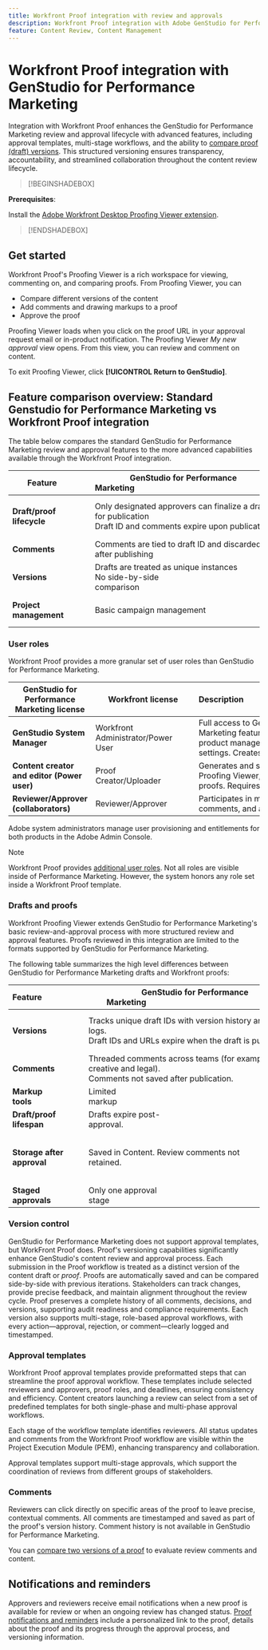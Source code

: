 ```yaml
---
title: Workfront Proof integration with review and approvals
description: Workfront Proof integration with Adobe GenStudio for Performance Marketing.
feature: Content Review, Content Management
---
```

# Workfront Proof integration with GenStudio for Performance Marketing

Integration with Workfront Proof enhances the GenStudio for Performance Marketing review and approval lifecycle with advanced features, including approval templates, multi-stage workflows, and the ability to [compare proof (draft) versions](https://experienceleague.adobe.com/en/docs/workfront/using/workfront-proof/work-with-proofs-in-wf-proof/review-proofs-web-proofing-viewer/compare-proofs#comparing-proof-versions). This structured versioning ensures transparency, accountability, and streamlined collaboration throughout the content review lifecycle.

>[!BEGINSHADEBOX]

**Prerequisites**:

Install the [Adobe Workfront Desktop Proofing Viewer extension](https://experienceleague.adobe.com/en/docs/workfront/using/review-and-approve-work/proofing/review-proofs-in-workfront/review-a-proof/review-proof-in-web-viewer-extension.html).

>[!ENDSHADEBOX]

## Get started

Workfront Proof's Proofing Viewer is a rich workspace for viewing, commenting on, and comparing proofs. From Proofing Viewer, you can 

* Compare different versions of the content
* Add comments and drawing markups to a proof
* Approve the proof

Proofing Viewer loads when you click on the proof URL in your approval request email or in-product notification. The Proofing Viewer _My new approval_ view opens. From this view, you can review and comment on content.

To exit Proofing Viewer, click **[!UICONTROL Return to GenStudio]**.

## Feature comparison overview: Standard Genstudio for Performance Marketing vs Workfront Proof integration

The table below compares the standard GenStudio for Performance Marketing review and approval features to the more advanced capabilities available through the Workfront Proof integration.

| Feature        | GenStudio for Performance Marketing                                                                 | Workfront Proof                                                                 |
|-------------------------------|------------------------------------------------------------------------------------------------------|----------------------------------------------------------------------------------|
| **Draft/proof lifecycle**        | Only designated approvers can finalize a draft for publication<br>Draft ID and comments expire upon publication | Multi-stage, role-based approval chains with timestamped, persistent logs<br> All versions and comments are retained indefinitely                                              |
| **Comments**                | Comments are tied to draft ID and discarded after publishing                                           | Persistent comments and annotations are retained for audit and compliance           |
| **Versions**           | Drafts are treated as unique instances<br>No side-by-side comparison                                       | Full version control with side-by-side and overlay comparison tools             |
| **Project management**    | Basic campaign management  | Full campaign lifecycle management, including customization, templates, reporting, and detailed audits |

### User roles

Workfront Proof provides a more granular set of user roles than GenStudio for Performance Marketing. 

| GenStudio for Performance Marketing license | Workfront license | Description                                                                 |
|-----------------------------|----------------------------------|-----------------------------------------------------------------------------|
| **GenStudio System Manager**   | Workfront Administrator/Power User | Full access to Genstudio Performance Marketing features such as brand, persona, and product management. Manages workflows and settings. Creates approval templates |
| **Content creator and editor (Power user)**       | Proof Creator/Uploader       | Generates and submits content drafts. In Proofing Viewer, uploads assets and initiates proofs. Requires a Workfront Proof license.|
| **Reviewer/Approver (collaborators)**        | Reviewer/Approver            | Participates in multi-stage reviews, adds comments, and approves or rejects content. |

Adobe system administrators manage user provisioning and entitlements for both products in the Adobe Admin Console.

>[!NOTE]
>
> Workfront Proof provides [additional user roles](https://experienceleague.adobe.com/en/docs/workfront/using/review-and-approve-work/proofing/proofing-overview/proof-roles.html). Not all roles are visible inside of Performance Marketing. However, the system honors any role set inside a Workfront Proof template.

### Drafts and proofs

Workfront Proofing Viewer extends GenStudio for Performance Marketing's basic review-and-approval process with more structured review and approval features. Proofs reviewed in this integration are limited to the formats supported by GenStudio for Performance Marketing.

The following table summarizes the high level differences between GenStudio for Performance Marketing drafts and Workfront proofs: 

| Feature                   | GenStudio for Performance Marketing                                                                 | Workfront Proof                                               |
|---------------------------|------------------------------------------------------------------------------------------------------|----------------------------------------------------------------|
| **Versions**            | Tracks unique draft IDs with version history and status logs.<br>Draft IDs and URLs expire when the draft is published. | Robust version control with side-by-side comparisons.<br>Versions persist after publication.           |
| **Comments**            | Threaded comments across teams (for example, creative and legal).<br>Comments not saved after publication.     | Real-time, threaded comments with tagging and alerts.           |
| **Markup tools**          | Limited markup                                                                                       | Rich markup tools (highlight, draw, pin, and strikeout)        |
| **Draft/proof lifespan** | Drafts expire post-approval.                                                                      | Proofs are versioned with audit trails and history.             |
| **Storage after approval**| Saved in Content. Review comments not retained.                                                   | Stored inside Workfront with ability to store in any external repositories setup through Workfront including AEM, if integrated.               |
| **Staged approvals**      | Only one approval stage                                                                              | Multiple approval stages                                       |

### Version control

GenStudio for Performance Marketing does not support approval templates, but WorkFront Proof does. Proof's versioning capabilities significantly enhance GenStudio's content review and approval process. Each submission in the Proof workflow is treated as a distinct version of the content draft or _proof_. Proofs are automatically saved and can be compared side-by-side with previous iterations. Stakeholders can track changes, provide precise feedback, and maintain alignment throughout the review cycle. Proof preserves a complete history of all comments, decisions, and versions, supporting audit readiness and compliance requirements. Each version also supports multi-stage, role-based approval workflows, with every action—approval, rejection, or comment—clearly logged and timestamped.

### Approval templates

Workfront Proof approval templates provide preformatted steps that can streamline the proof approval workflow. These templates include selected reviewers and approvers, proof roles, and deadlines, ensuring consistency and efficiency. Content creators launching a review can select from a set of predefined templates for both single-phase and multi-phase approval workflows. 

Each stage of the workflow template identifies reviewers. All status updates and comments from the Workfront Proof workflow are visible within the Project Execution Module (PEM), enhancing transparency and collaboration.

Approval templates support multi-stage approvals, which support the coordination of reviews from different groups of stakeholders.

### Comments

Reviewers can click directly on specific areas of the proof to leave precise, contextual comments. All comments are timestamped and saved as part of the proof's version history. Comment history is not available in GenStudio for Performance Marketing.

You can [compare two versions of a proof](https://experienceleague.adobe.com/en/docs/workfront/using/workfront-proof/work-with-proofs-in-wf-proof/review-proofs-web-proofing-viewer/compare-proofs#comparing-proof-versions) to evaluate review comments and content.

## Notifications and reminders

Approvers and reviewers receive email notifications when a new proof is available for review or when an ongoing review has changed status. [Proof notifications and reminders](https://experienceleague.adobe.com/en/docs/workfront/using/workfront-proof/proof-notifications-and-reminders/wp-emails-and-notifications.html) include a personalized link to the proof, details about the proof and its progress through the approval process, and versioning information.
